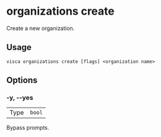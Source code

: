 # organizations create

Create a new organization.

## Usage

```console
visca organizations create [flags] <organization name>
```

## Options

### -y, --yes

|      |                   |
| ---- | ----------------- |
| Type | <code>bool</code> |

Bypass prompts.
